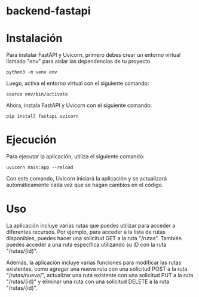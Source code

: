# backend-fastapi
# Instalación
Para instalar FastAPI y Uvicorn, primero debes crear un entorno virtual llamado "env" para aislar las dependencias de tu proyecto.

```
python3 -m venv env
```
Luego, activa el entorno virtual con el siguiente comando:

```
source env/bin/activate
```
Ahora, instala FastAPI y Uvicorn con el siguiente comando:

```
pip install fastapi uvicorn
```
# Ejecución
Para ejecutar la aplicación, utiliza el siguiente comando:

```
uvicorn main:app --reload
```
Con este comando, Uvicorn iniciará la aplicación y se actualizará automáticamente cada vez que se hagan cambios en el código.

# Uso
La aplicación incluye varias rutas que puedes utilizar para acceder a diferentes recursos. Por ejemplo, para acceder a la lista de rutas disponibles, puedes hacer una solicitud GET a la ruta "/rutas". También puedes acceder a una ruta específica utilizando su ID con la ruta "/rutas/{id}".

Además, la aplicación incluye varias funciones para modificar las rutas existentes, como agregar una nueva ruta con una solicitud POST a la ruta "/rutas/nueva/", actualizar una ruta existente con una solicitud PUT a la ruta "/rutas/{id}" y eliminar una ruta con una solicitud DELETE a la ruta "/rutas/{id}".
